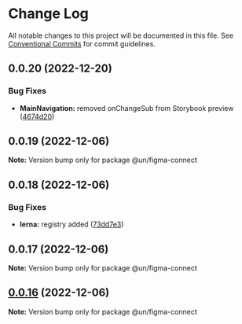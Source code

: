 # Change Log

All notable changes to this project will be documented in this file.
See [Conventional Commits](https://conventionalcommits.org) for commit guidelines.

## 0.0.20 (2022-12-20)


### Bug Fixes

* **MainNavigation:** removed onChangeSub from Storybook preview ([4674d20](https://github.com/un-core/designsystem/commit/4674d20af9c1c9f7dcae21236f5d3c985b53d59d))





## 0.0.19 (2022-12-06)

**Note:** Version bump only for package @un/figma-connect





## 0.0.18 (2022-12-06)


### Bug Fixes

* **lerna:** registry added ([73dd7e3](https://github.com/un-core/designsystem/commit/73dd7e367e91bc1a372aa7e3f841f7f24a1b6934))





## 0.0.17 (2022-12-06)

**Note:** Version bump only for package @un/figma-connect





## [0.0.16](https://github.com/un-core/designsystem/compare/@un/figma-connect@0.0.15...@un/figma-connect@0.0.16) (2022-12-06)

**Note:** Version bump only for package @un/figma-connect
